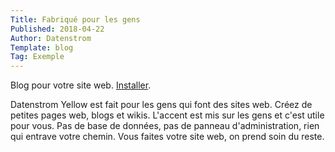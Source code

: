 ```yaml
---
Title: Fabriqué pour les gens
Published: 2018-04-22
Author: Datenstrom
Template: blog
Tag: Exemple
---
```

Blog pour votre site web. 
[Installer](https://github.com/datenstrom/yellow-extensions/tree/master/features/blog).

Datenstrom Yellow est fait pour les gens qui font des sites web. Créez de petites pages web, blogs et wikis. L'accent est mis sur les gens et c'est utile pour vous. Pas de base de données, pas de panneau d'administration, rien qui entrave votre chemin. Vous faites votre site web, on prend soin du reste.